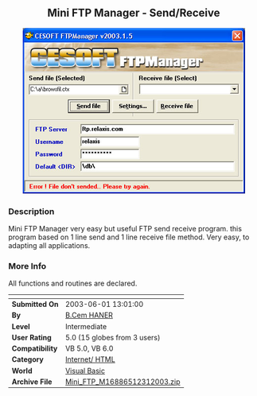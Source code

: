 ﻿<div align="center">

## Mini FTP Manager \- Send/Receive

<img src="PIC200312312118327629.jpg">
</div>

### Description

Mini FTP Manager very easy but useful FTP send receive program. this program based on 1 line send and 1 line receive file method. Very easy, to adapting all applications.
 
### More Info
 
All functions and routines are declared.


<span>             |<span>
---                |---
**Submitted On**   |2003-06-01 13:01:00
**By**             |[B\.Cem HANER](https://github.com/Planet-Source-Code/PSCIndex/blob/master/ByAuthor/b-cem-haner.md)
**Level**          |Intermediate
**User Rating**    |5.0 (15 globes from 3 users)
**Compatibility**  |VB 5\.0, VB 6\.0
**Category**       |[Internet/ HTML](https://github.com/Planet-Source-Code/PSCIndex/blob/master/ByCategory/internet-html__1-34.md)
**World**          |[Visual Basic](https://github.com/Planet-Source-Code/PSCIndex/blob/master/ByWorld/visual-basic.md)
**Archive File**   |[Mini\_FTP\_M16886512312003\.zip](https://github.com/Planet-Source-Code/b-cem-haner-mini-ftp-manager-send-receive__1-50693/archive/master.zip)








